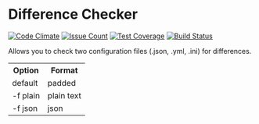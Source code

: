 # Difference Checker

[![Code Climate](https://codeclimate.com/github/aenglisc/Difference-Checker/badges/gpa.svg)](https://codeclimate.com/github/aenglisc/Difference-Checker)
[![Issue Count](https://codeclimate.com/github/aenglisc/Difference-Checker/badges/issue_count.svg)](https://codeclimate.com/github/aenglisc/Difference-Checker)
[![Test Coverage](https://codeclimate.com/github/aenglisc/Difference-Checker/badges/coverage.svg)](https://codeclimate.com/github/aenglisc/Difference-Checker/coverage)
[![Build Status](https://travis-ci.org/aenglisc/Difference-Checker.svg?branch=master)](https://travis-ci.org/aenglisc/Difference-Checker)

Allows you to check two configuration files (.json, .yml, .ini) for differences.

<table style="width:100%">
  <tr>
    <th>Option</th>
    <th>Format</th>
  </tr>
  <tr>
    <td>default</td>
    <td>padded</td>
  </tr>
  <tr>
    <td>-f plain</td>
    <td>plain text</td>
  </tr>
  <tr>
    <td>-f json</td>
    <td>json</td>
  </tr>
</table>
